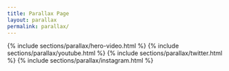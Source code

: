 ```yaml
---
title: Parallax Page
layout: parallax
permalink: parallax/
---
```



{% include sections/parallax/hero-video.html %}
{% include sections/parallax/youtube.html %}
{% include sections/parallax/twitter.html %}
{% include sections/parallax/instagram.html %}
